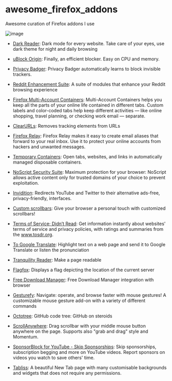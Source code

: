 # awesome_firefox_addons
Awesome curation of Firefox addons I use

![image](https://user-images.githubusercontent.com/54220235/133907123-3e22c337-1b2b-4e65-80f0-7e242711cdbf.png)
- [Dark Reader](https://addons.mozilla.org/en-US/firefox/addon/darkreader/): Dark mode for every website. Take care of your eyes, use dark theme for night and daily browsing
- [uBlock Origin](https://addons.mozilla.org/en-US/firefox/addon/ublock-origin/): Finally, an efficient blocker. Easy on CPU and memory.

- [Privacy Badger](https://addons.mozilla.org/en-US/firefox/addon/privacy-badger17/): Privacy Badger automatically learns to block invisible trackers.
- [Reddit Enhancement Suite](https://addons.mozilla.org/en-US/firefox/addon/reddit-enhancement-suite/): A suite of modules that enhance your Reddit browsing experience
- [Firefox Multi-Account Containers](https://addons.mozilla.org/en-US/firefox/addon/multi-account-containers/): Multi-Account Containers helps you keep all the parts of your online life contained in different tabs. Custom labels and color-coded tabs help keep different activities — like online shopping, travel planning, or checking work email — separate.
- [ClearURLs](https://addons.mozilla.org/en-US/firefox/addon/clearurls/): Removes tracking elements from URLs

- [Firefox Relay](https://addons.mozilla.org/en-US/firefox/addon/private-relay/): Firefox Relay makes it easy to create email aliases that forward to your real inbox. Use it to protect your online accounts from hackers and unwanted messages.
- [Temporary Containers](https://addons.mozilla.org/en-US/firefox/addon/temporary-containers/): Open tabs, websites, and links in automatically managed disposable containers.
- [NoScript Security Suite](https://addons.mozilla.org/en-US/firefox/addon/noscript/): Maximum protection for your browser: NoScript allows active content only for trusted domains of your choice to prevent exploitation.
- [Invidition](https://addons.mozilla.org/en-US/firefox/addon/invidition/): Redirects YouTube and Twitter to their alternative ads-free, privacy-friendly, interfaces.
- [Custom scrollbars](https://addons.mozilla.org/en-US/firefox/addon/custom-scrollbars/): Give your browser a personal touch with customized scrollbars!
- [Terms of Service; Didn’t Read](https://addons.mozilla.org/en-US/firefox/addon/terms-of-service-didnt-read/): Get information instantly about websites' terms of service and privacy policies, with ratings and summaries from the www.tosdr.org.
- [To Google Translate](https://addons.mozilla.org/en-US/firefox/addon/to-google-translate/): Highlight text on a web page and send it to Google Translate or listen the pronunciation
- [Tranquility Reader](https://addons.mozilla.org/en-US/firefox/addon/tranquility-1/): Make a page readable
- [Flagfox](https://addons.mozilla.org/en-US/firefox/addon/flagfox/): Displays a flag depicting the location of the current server
- [Free Download Manager](https://addons.mozilla.org/en-US/firefox/addon/free-download-manager-addon/): Free Download Manager integration with browser
- [Gesturefy](https://addons.mozilla.org/en-US/firefox/addon/gesturefy/): Navigate: operate, and browse faster with mouse gestures! A customizable mouse gesture add-on with a variety of different commands
- [Octotree](https://addons.mozilla.org/en-US/firefox/addon/octotree/): GitHub code tree: GitHub on steroids
- [ScrollAnywhere](https://addons.mozilla.org/en-US/firefox/addon/scroll_anywhere/): Drag scrollbar with your middle mouse button anywhere on the page. Supports also "grab and drag" style and Momentum.
- [SponsorBlock for YouTube - Skip Sponsorships](https://addons.mozilla.org/en-US/firefox/addon/sponsorblock/?utm_source=addons.mozilla.org&utm_medium=referral&utm_content=homepage-primary-hero): Skip sponsorships, subscription begging and more on YouTube videos. Report sponsors on videos you watch to save others' time.
- [Tabliss](https://addons.mozilla.org/en-US/firefox/addon/tabliss/): A beautiful New Tab page with many customisable backgrounds and widgets that does not require any permissions.

